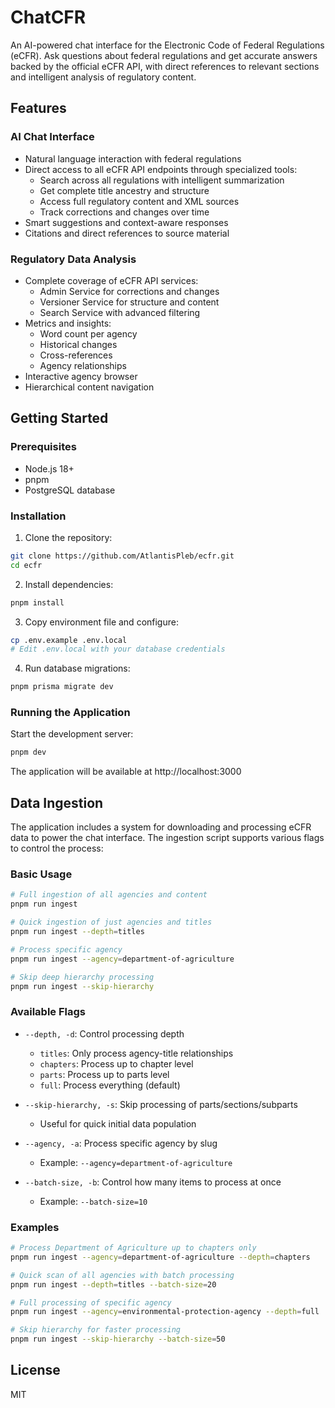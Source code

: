# ChatCFR

An AI-powered chat interface for the Electronic Code of Federal Regulations (eCFR). Ask questions about federal regulations and get accurate answers backed by the official eCFR API, with direct references to relevant sections and intelligent analysis of regulatory content.

## Features

### AI Chat Interface
- Natural language interaction with federal regulations
- Direct access to all eCFR API endpoints through specialized tools:
  - Search across all regulations with intelligent summarization
  - Get complete title ancestry and structure
  - Access full regulatory content and XML sources
  - Track corrections and changes over time
- Smart suggestions and context-aware responses
- Citations and direct references to source material

### Regulatory Data Analysis
- Complete coverage of eCFR API services:
  - Admin Service for corrections and changes
  - Versioner Service for structure and content
  - Search Service with advanced filtering
- Metrics and insights:
  - Word count per agency
  - Historical changes
  - Cross-references
  - Agency relationships
- Interactive agency browser
- Hierarchical content navigation

## Getting Started

### Prerequisites

- Node.js 18+
- pnpm
- PostgreSQL database

### Installation

1. Clone the repository:
```bash
git clone https://github.com/AtlantisPleb/ecfr.git
cd ecfr
```

2. Install dependencies:
```bash
pnpm install
```

3. Copy environment file and configure:
```bash
cp .env.example .env.local
# Edit .env.local with your database credentials
```

4. Run database migrations:
```bash
pnpm prisma migrate dev
```

### Running the Application

Start the development server:
```bash
pnpm dev
```

The application will be available at http://localhost:3000

## Data Ingestion

The application includes a system for downloading and processing eCFR data to power the chat interface. The ingestion script supports various flags to control the process:

### Basic Usage

```bash
# Full ingestion of all agencies and content
pnpm run ingest

# Quick ingestion of just agencies and titles
pnpm run ingest --depth=titles

# Process specific agency
pnpm run ingest --agency=department-of-agriculture

# Skip deep hierarchy processing
pnpm run ingest --skip-hierarchy
```

### Available Flags

- `--depth, -d`: Control processing depth
  - `titles`: Only process agency-title relationships
  - `chapters`: Process up to chapter level
  - `parts`: Process up to parts level
  - `full`: Process everything (default)

- `--skip-hierarchy, -s`: Skip processing of parts/sections/subparts
  - Useful for quick initial data population

- `--agency, -a`: Process specific agency by slug
  - Example: `--agency=department-of-agriculture`

- `--batch-size, -b`: Control how many items to process at once
  - Example: `--batch-size=10`

### Examples

```bash
# Process Department of Agriculture up to chapters only
pnpm run ingest --agency=department-of-agriculture --depth=chapters

# Quick scan of all agencies with batch processing
pnpm run ingest --depth=titles --batch-size=20

# Full processing of specific agency
pnpm run ingest --agency=environmental-protection-agency --depth=full

# Skip hierarchy for faster processing
pnpm run ingest --skip-hierarchy --batch-size=50
```

## License

MIT